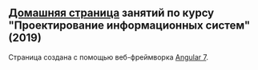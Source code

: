 ## [Домашняя страница](https://viska97.github.io/design2019) занятий по курсу "Проектирование информационных систем" (2019)

Страница создана с помощью веб-фреймворка [Angular 7](https://angular.io).
